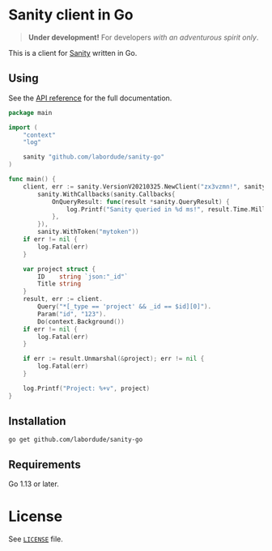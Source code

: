 # Sanity client in Go

> **Under development!** For developers _with an adventurous spirit only_.

This is a client for [Sanity](https://www.sanity.io) written in Go.

## Using

See the [API reference](https://godoc.org/github.com/labordude/sanity-go) for
the full documentation.

```go
package main

import (
	"context"
	"log"

	sanity "github.com/labordude/sanity-go"
)

func main() {
	client, err := sanity.VersionV20210325.NewClient("zx3vzmn!", sanity.DefaultDataset,
		sanity.WithCallbacks(sanity.Callbacks{
			OnQueryResult: func(result *sanity.QueryResult) {
				log.Printf("Sanity queried in %d ms!", result.Time.Milliseconds())
			},
		}),
		sanity.WithToken("mytoken"))
	if err != nil {
		log.Fatal(err)
	}

	var project struct {
		ID    string `json:"_id"`
		Title string
	}
	result, err := client.
		Query("*[_type == 'project' && _id == $id][0]").
		Param("id", "123").
		Do(context.Background())
	if err != nil {
		log.Fatal(err)
	}

	if err := result.Unmarshal(&project); err != nil {
		log.Fatal(err)
    }

	log.Printf("Project: %+v", project)
}
```

## Installation

```
go get github.com/labordude/sanity-go
```

## Requirements

Go 1.13 or later.

# License

See [`LICENSE`](https://github.com/labordude/sanity-go/blob/master/LICENSE)
file.
